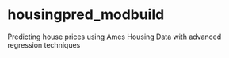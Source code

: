 # housingpred_modbuild
Predicting house prices using Ames Housing Data with advanced regression techniques
